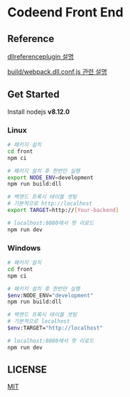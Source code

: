 # Codeend Front End

## Reference
[dllreferenceplugin 설명](https://webpack.js.org/plugins/dll-plugin/#dllreferenceplugin)

[build/webpack.dll.conf.js 관련 설명](https://olaf.kr/2018/05/21/webpack4-dllplugin-configuration/)

## Get Started

Install nodejs **v8.12.0** 

### Linux

```bash
# 패키지 설치
cd front 
npm ci 

# 패키지 설치 후 한번만 실행
export NODE_ENV=development 
npm run build:dll

# 백앤드 프록시 테이블 셋팅 
# 기본적으로 http://localhost
export TARGET=http://[Your-backend]

# localhost:8080에서 핫 리로드
npm run dev
```

### Windows

```bash
# 패키지 설치
cd front 
npm ci 

# 패키지 설치 후 한번만 실행
$env:NODE_ENV="development"
npm run build:dll

# 백앤드 프록시 테이블 셋팅 
# 기본적으로 localhost
$env:TARGET="http://localhost"

# localhost:8080에서 핫 리로드
npm run dev
```

## LICENSE

[MIT](http://opensource.org/licenses/MIT)
